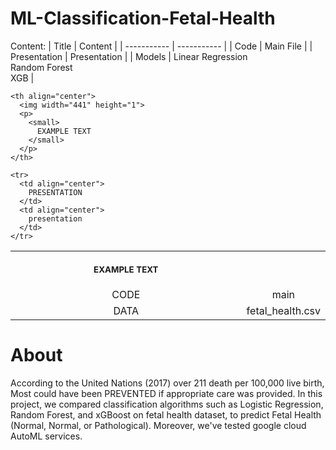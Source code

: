 # ML-Classification-Fetal-Health
Content:
| Title        | Content      |
| -----------  | -----------  |
| Code         | Main File    |
| Presentation | Presentation |
| Models       | Linear Regression <br> Random Forest <br> XGB | 

<table>
  <tr>
    <th align="center">
      <img width="441" height="1">
      <p> 
        <small>
          EXAMPLE TEXT
        </small>
      </p>
    </th>
    
    <th align="center">
      <img width="441" height="1">
      <p> 
        <small>
          EXAMPLE TEXT
        </small>
      </p>
    </th>
  </tr>
  
  <tr>
    <td align="center">
      CODE
    </td>
    <td align="center">
      main
    </td>
  </tr>

  <tr>
    <td align="center">
      DATA
    </td>
    <td align="center">
      fetal_health.csv
    </td>
  </tr>
  
    <tr>
      <td align="center">
        PRESENTATION
      </td>
      <td align="center">
        presentation
      </td>
    </tr>
  
</table>

# About
According to the United Nations (2017) over 211 death per 100,000 live birth, Most could have been PREVENTED if appropriate care was provided. 
In this project, we compared classification algorithms such as Logistic Regression, Random Forest, and xGBoost on fetal health dataset, to predict Fetal Health (Normal, Normal, or Pathological). Moreover, we've tested google cloud AutoML services.

